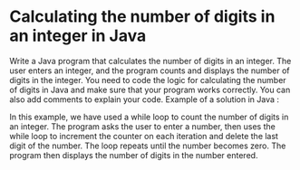 # Calculating the number of digits in an integer in Java
Write a Java program that calculates the number of digits in an integer. The user enters an integer, and the program counts and displays the number of digits in the integer.
You need to code the logic for calculating the number of digits in Java and make sure that your program works correctly. You can also add comments to explain your code.
Example of a solution in Java :

In this example, we have used a while loop to count the number of digits in an integer. The program asks the user to enter a number, then uses the while loop to increment the counter on each iteration and delete the last digit of the number. The loop repeats until the number becomes zero. The program then displays the number of digits in the number entered.